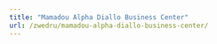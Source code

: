 ```yaml
---
title: "Mamadou Alpha Diallo Business Center"
url: /zwedru/mamadou-alpha-diallo-business-center/
---
```


